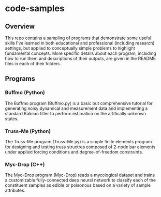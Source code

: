 # code-samples

## Overview

This repo contains a sampling of programs that demonstrate some useful skills I've learned in both educational and professional (including research) settings, but applied to conceptually simple problems to highlight fundamental concepts. More specific details about each program, including how to run them and descriptions of their outputs, are given in the README files in each of their folders.

## Programs

### Buffmo (Python)

The Buffmo program (Buffmo.py) is a basic but comprehensive tutorial for generating noisy dynamical and measurement data and implementing a standard Kalman filter to perform estimation on the artifically unknown states.

### Truss-Me (Python)

The Truss-Me program (Truss-Me.py) is a simple finite elements program for designing and testing truss structres composed of 2-node bar elements under applied forcing conditions and degree-of-freedom constraints.

### Myc-Drop (C++)

The Myc-Drop program (Myc-Drop) reads a mycological dataset and trains a customizable fully-connected deep neural network to classify each of the constituent samples as edible or poisonous based on a variety of sample attributes.
